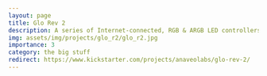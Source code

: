 ```yaml
---
layout: page
title: Glo Rev 2
description: A series of Internet-connected, RGB & ARGB LED controllers.
img: assets/img/projects/glo_r2/glo_r2.jpg
importance: 3
category: the big stuff
redirect: https://www.kickstarter.com/projects/anaveolabs/glo-rev-2/
---
```

